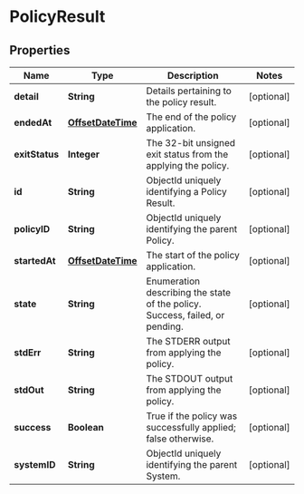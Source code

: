 
# PolicyResult

## Properties
Name | Type | Description | Notes
------------ | ------------- | ------------- | -------------
**detail** | **String** | Details pertaining to the policy result. |  [optional]
**endedAt** | [**OffsetDateTime**](OffsetDateTime.md) | The end of the policy application. |  [optional]
**exitStatus** | **Integer** | The 32-bit unsigned exit status from the applying the policy. |  [optional]
**id** | **String** | ObjectId uniquely identifying a Policy Result. |  [optional]
**policyID** | **String** | ObjectId uniquely identifying the parent Policy. |  [optional]
**startedAt** | [**OffsetDateTime**](OffsetDateTime.md) | The start of the policy application. |  [optional]
**state** | **String** | Enumeration describing the state of the policy. Success, failed, or pending. |  [optional]
**stdErr** | **String** | The STDERR output from applying the policy. |  [optional]
**stdOut** | **String** | The STDOUT output from applying the policy. |  [optional]
**success** | **Boolean** | True if the policy was successfully applied; false otherwise. |  [optional]
**systemID** | **String** | ObjectId uniquely identifying the parent System. |  [optional]



